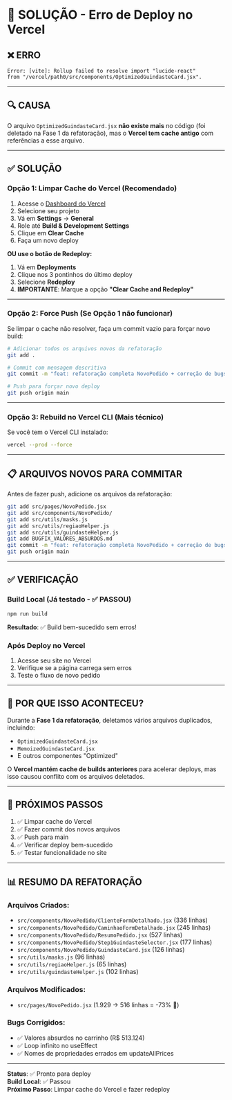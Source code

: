 # 🔧 SOLUÇÃO - Erro de Deploy no Vercel

## ❌ **ERRO**
```
Error: [vite]: Rollup failed to resolve import "lucide-react" 
from "/vercel/path0/src/components/OptimizedGuindasteCard.jsx".
```

---

## 🔍 **CAUSA**

O arquivo `OptimizedGuindasteCard.jsx` **não existe mais** no código (foi deletado na Fase 1 da refatoração), mas o **Vercel tem cache antigo** com referências a esse arquivo.

---

## ✅ **SOLUÇÃO**

### **Opção 1: Limpar Cache do Vercel** (Recomendado)

1. Acesse o [Dashboard do Vercel](https://vercel.com/dashboard)
2. Selecione seu projeto
3. Vá em **Settings** → **General**
4. Role até **Build & Development Settings**
5. Clique em **Clear Cache**
6. Faça um novo deploy

**OU use o botão de Redeploy:**

1. Vá em **Deployments**
2. Clique nos 3 pontinhos do último deploy
3. Selecione **Redeploy** 
4. **IMPORTANTE**: Marque a opção **"Clear Cache and Redeploy"**

---

### **Opção 2: Force Push** (Se Opção 1 não funcionar)

Se limpar o cache não resolver, faça um commit vazio para forçar novo build:

```bash
# Adicionar todos os arquivos novos da refatoração
git add .

# Commit com mensagem descritiva
git commit -m "feat: refatoração completa NovoPedido + correção de bugs"

# Push para forçar novo deploy
git push origin main
```

---

### **Opção 3: Rebuild no Vercel CLI** (Mais técnico)

Se você tem o Vercel CLI instalado:

```bash
vercel --prod --force
```

---

## 📋 **ARQUIVOS NOVOS PARA COMMITAR**

Antes de fazer push, adicione os arquivos da refatoração:

```bash
git add src/pages/NovoPedido.jsx
git add src/components/NovoPedido/
git add src/utils/masks.js
git add src/utils/regiaoHelper.js
git add src/utils/guindasteHelper.js
git add BUGFIX_VALORES_ABSURDOS.md
git commit -m "feat: refatoração completa NovoPedido + correção de bugs de preço"
git push origin main
```

---

## ✅ **VERIFICAÇÃO**

### **Build Local** (Já testado - ✅ PASSOU)
```bash
npm run build
```
**Resultado**: ✅ Build bem-sucedido sem erros!

### **Após Deploy no Vercel**
1. Acesse seu site no Vercel
2. Verifique se a página carrega sem erros
3. Teste o fluxo de novo pedido

---

## 🎯 **POR QUE ISSO ACONTECEU?**

Durante a **Fase 1 da refatoração**, deletamos vários arquivos duplicados, incluindo:
- `OptimizedGuindasteCard.jsx`
- `MemoizedGuindasteCard.jsx`
- E outros componentes "Optimized"

O **Vercel mantém cache de builds anteriores** para acelerar deploys, mas isso causou conflito com os arquivos deletados.

---

## 🚀 **PRÓXIMOS PASSOS**

1. ✅ Limpar cache do Vercel
2. ✅ Fazer commit dos novos arquivos
3. ✅ Push para main
4. ✅ Verificar deploy bem-sucedido
5. ✅ Testar funcionalidade no site

---

## 📊 **RESUMO DA REFATORAÇÃO**

### Arquivos Criados:
- `src/components/NovoPedido/ClienteFormDetalhado.jsx` (336 linhas)
- `src/components/NovoPedido/CaminhaoFormDetalhado.jsx` (245 linhas)
- `src/components/NovoPedido/ResumoPedido.jsx` (527 linhas)
- `src/components/NovoPedido/Step1GuindasteSelector.jsx` (177 linhas)
- `src/components/NovoPedido/GuindasteCard.jsx` (126 linhas)
- `src/utils/masks.js` (96 linhas)
- `src/utils/regiaoHelper.js` (65 linhas)
- `src/utils/guindasteHelper.js` (102 linhas)

### Arquivos Modificados:
- `src/pages/NovoPedido.jsx` (1.929 → 516 linhas = -73% 🎉)

### Bugs Corrigidos:
- ✅ Valores absurdos no carrinho (R$ 513.124)
- ✅ Loop infinito no useEffect
- ✅ Nomes de propriedades errados em updateAllPrices

---

**Status**: ✅ Pronto para deploy  
**Build Local**: ✅ Passou  
**Próximo Passo**: Limpar cache do Vercel e fazer redeploy

